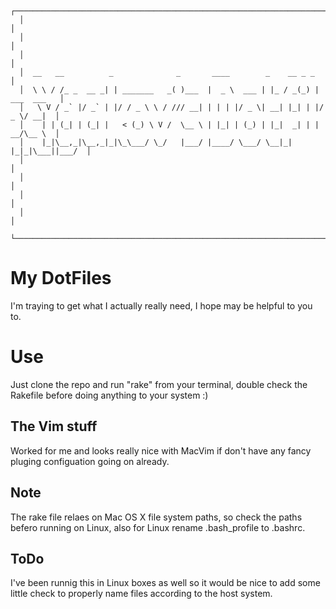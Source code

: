 ```
  ┌──────────────────────────────────────────────────────────────────────────────┐
  │                                                                              │
  │                                                                              │
  │                                                                              │
  │  __   __          _              _       ____        _    __ _ _             │
  │  \ \ / /_ _  __ _| | _______   _( )___  |  _ \  ___ | |_ / _(_) | ___  ___   │
  │   \ V / _` |/ _` | |/ / _ \ \ / /// __| | | | |/ _ \| __| |_| | |/ _ \/ __|  │
  │    | | (_| | (_| |   < (_) \ V /  \__ \ | |_| | (_) | |_|  _| | |  __/\__ \  │
  │    |_|\__,_|\__,_|_|\_\___/ \_/   |___/ |____/ \___/ \__|_| |_|_|\___||___/  │
  │                                                                              │
  │                                                                              │
  │                                                                              │
  │                                                                              │
  └──────────────────────────────────────────────────────────────────────────────┘
```

My DotFiles 
==
I'm traying to get what I actually really need, I hope may be helpful to you to.

Use
==
Just clone the repo and run "rake" from your terminal, double check the Rakefile before 
doing anything to your system :)

The Vim stuff
--

Worked for me and looks really nice with MacVim if don't have any fancy pluging configuation going on already.

Note
---
The rake file relaes on Mac OS X file system paths, so check the paths befero running on Linux, 
also for Linux rename .bash_profile to .bashrc.

ToDo
----
I've been runnig this in Linux boxes as well so it would be nice to add some little check to properly name files according to the host system.
